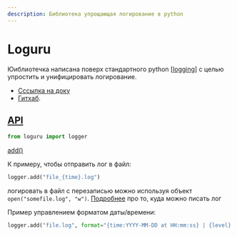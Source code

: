 ```yaml
---
description: Библиотека упрощающая логирование в python
---
```

# Loguru

Юиблиотечка написана поверх стандартного python [[logging]] с целью упростить и унифицировать логирование.

- [Сссылка на доку](https://loguru.readthedocs.io/en/stable/index.html)
- [Гитхаб](https://github.com/Delgan/loguru).

## [API](https://loguru.readthedocs.io/en/stable/api.html)

```python
from loguru import logger
```

[add()](https://loguru.readthedocs.io/en/stable/api/logger.html#loguru._logger.Logger.add)

К примеру, чтобы отправить лог в файл:

```python
logger.add("file_{time}.log")
```

логировать в файл с перезаписью можно используя объект `open("somefile.log", "w")`. [Подробнее](https://loguru.readthedocs.io/en/stable/api/logger.html#sink) про то, куда можно писать лог

Пример управлением форматом даты/времени:

```python
logger.add("file.log", format="{time:YYYY-MM-DD at HH:mm:ss} | {level} | {message}")
```

[//begin]: # "Autogenerated link references for markdown compatibility"
[logging]: logging "Logging"
[//end]: # "Autogenerated link references"